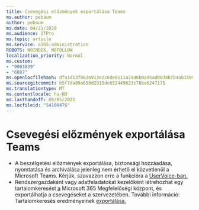 ```yaml
---
title: Csevegési előzmények exportálása Teams
ms.author: pebaum
author: pebaum
ms.date: 04/21/2020
ms.audience: ITPro
ms.topic: article
ms.service: o365-administration
ROBOTS: NOINDEX, NOFOLLOW
localization_priority: Normal
ms.custom:
- "9003839"
- "6887"
ms.openlocfilehash: dfa1d13f863a913e2c6de6111a2946b0a95ad8038b7b4ab15091ca3e1271e7a2
ms.sourcegitcommit: b5f7da89a650d2915dc652449623c78be6247175
ms.translationtype: MT
ms.contentlocale: hu-HU
ms.lasthandoff: 08/05/2021
ms.locfileid: "54100476"
---
```

# <a name="export-chat-history-in-teams"></a>Csevegési előzmények exportálása Teams

- A beszélgetési előzmények exportálása, biztonsági hozzáadása, nyomtatása és archiválása jelenleg nem érhető el közvetlenül a Microsoft Teams. Kérjük, szavazzon erre a funkcióra a [UserVoice-ban.](https://microsoftteams.uservoice.com/forums/555103-public/suggestions/16982542-backup-export-printing-archive-options?page=2&per_page=20)
- Rendszergazdaként vagy adatfeladatokat kezelőként létrehozhat egy tartalomkeresést [a](https://docs.microsoft.com/microsoft-365/compliance/content-search?view=o365-worldwide) Microsoft 365 Megfelelőségi központ, és exportálhatja a csevegéseket a szervezetében. További információ: Tartalomkeresés eredményeinek [exportálása.](https://docs.microsoft.com/microsoft-365/compliance/export-search-results?view=o365-worldwide)
